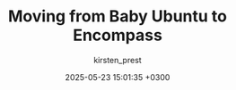 ---
layout: post
title: 'Moving from Baby Ubuntu to Encompass' 
description: In this webinar, experts from UK and Uganda and parents with lived experiences discussed co-adapting a group programme for caregivers of children with complex neurodisability from low-resource to high-income settings. 
date: 2025-05-23 15:01:35 +0300
author: kirsten_prest
link: 'https://www.youtube.com/watch?v=00GFxBgMGmM&ab_channel=McMasterEquity-BasedCo-CreationCentre '
image: '/images/posts/mcmaster-webinar.jpeg'
toc: true
---